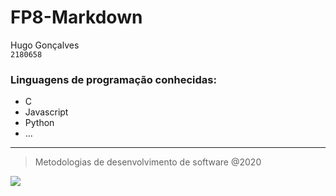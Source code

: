 # FP8-Markdown 
Hugo Gonçalves\
<code>2180658</code>
### Linguagens de programação conhecidas:

- C
- Javascript
- Python
- ...
---
> Metodologias de desenvolvimento de software @2020
<p><img src= https://eduportugal.eu/wp-content/uploads/2017/08/eduportugal_ipleiria_n.jpg></p>
